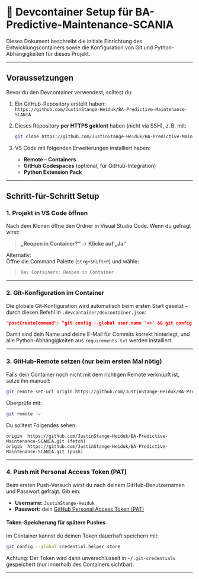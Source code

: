 # 🔧 Devcontainer Setup für BA-Predictive-Maintenance-SCANIA

Dieses Dokument beschreibt die initiale Einrichtung des Entwicklungscontainers sowie die Konfiguration von Git und Python-Abhängigkeiten für dieses Projekt.

---

## Voraussetzungen

Bevor du den Devcontainer verwendest, solltest du:

1. Ein GitHub-Repository erstellt haben:  
   `https://github.com/JustinStange-Heiduk/BA-Predictive-Maintenance-SCANIA`

2. Dieses Repository **per HTTPS geklont** haben (nicht via SSH), z. B. mit:
   ```bash
   git clone https://github.com/JustinStange-Heiduk/BA-Predictive-Maintenance-SCANIA.git
   ```

3. VS Code mit folgenden Erweiterungen installiert haben:
   - **Remote – Containers**
   - **GitHub Codespaces** (optional, für GitHub-Integration)
   - **Python Extension Pack**

---

## Schritt-für-Schritt Setup

### 1. Projekt in VS Code öffnen

Nach dem Klonen öffne den Ordner in Visual Studio Code. Wenn du gefragt wirst:

> **„Reopen in Container?“** → **Klicke auf „Ja“**

Alternativ:  
Öffne die Command Palette (`Strg+Shift+P`) und wähle:  
> `Dev Containers: Reopen in Container`

---

### 2. Git-Konfiguration im Container

Die globale Git-Konfiguration wird automatisch beim ersten Start gesetzt – durch diesen Befehl in `.devcontainer/devcontainer.json`:

```json
"postCreateCommand": "git config --global user.name '<>' && git config --global user.email '<>' && pip install -r requirements.txt"
```

Damit sind dein Name und deine E-Mail für Commits korrekt hinterlegt, und alle Python-Abhängigkeiten aus `requirements.txt` werden installiert.

---

### 3. GitHub-Remote setzen (nur beim ersten Mal nötig)

Falls dein Container noch nicht mit dem richtigen Remote verknüpft ist, setze ihn manuell:

```bash
git remote set-url origin https://github.com/JustinStange-Heiduk/BA-Predictive-Maintenance-SCANIA.git
```

Überprüfe mit:

```bash
git remote -v
```

Du solltest Folgendes sehen:

```
origin  https://github.com/JustinStange-Heiduk/BA-Predictive-Maintenance-SCANIA.git (fetch)
origin  https://github.com/JustinStange-Heiduk/BA-Predictive-Maintenance-SCANIA.git (push)
```

---

### 4. Push mit Personal Access Token (PAT)

Beim ersten Push-Versuch wirst du nach deinem GitHub-Benutzernamen und Passwort gefragt. Gib ein:

- **Username:** `JustinStange-Heiduk`
- **Passwort:** dein [GitHub Personal Access Token (PAT)](https://github.com/settings/tokens)

#### Token-Speicherung für spätere Pushes

Im Container kannst du deinen Token dauerhaft speichern mit:

```bash
git config --global credential.helper store
```

Achtung: Der Token wird dann unverschlüsselt in `~/.git-credentials` gespeichert (nur innerhalb des Containers sichtbar).

---